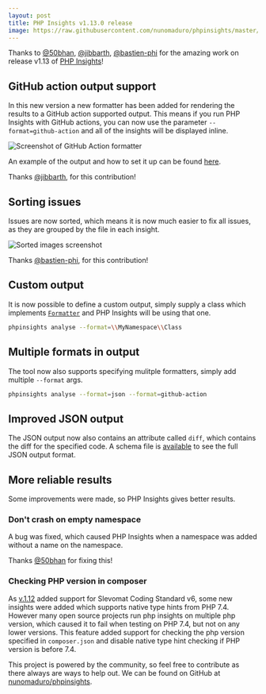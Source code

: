 ```yaml
---
layout: post
title: PHP Insights v1.13.0 release
image: https://raw.githubusercontent.com/nunomaduro/phpinsights/master/art/logo.gif
---
```


Thanks to [@50bhan](https://twitter.com/50bhan), [@jibbarth](https://twitter.com/jibbarth), [@bastien-phi](https://github.com/bastien-phi) for the amazing work on release v1.13 of [PHP Insights](https://phpinsights.com)!

## GitHub action output support
In this new version a new formatter has been added for rendering the results to a GitHub action supported output. This means if you run PHP Insights with GitHub actions, you can now use the parameter `--format=github-action` and all of the insights will be displayed inline. 

![Screenshot of GitHub Action formatter](https://user-images.githubusercontent.com/3168281/72681882-2b25f700-3ac8-11ea-9950-579639b55c0f.png)

An example of the output and how to set it up can be found [here](https://github.com/Jibbarth/sandbox/pull/1/files#diff-1ce0ba77b4a9581558f919b927d75c31R1).

Thanks [@jibbarth](https://twitter.com/jibbarth), for this contribution!

## Sorting issues
Issues are now sorted, which means it is now much easier to fix all issues, as they are grouped by the file in each insight.

![Sorted images screenshot](https://i.imgur.com/xPHSjoI.png)

Thanks [@bastien-phi](https://github.com/bastien-phi), for this contribution!

## Custom output
It is now possible to define a custom output, simply supply a class which implements [`Formatter`](https://github.com/nunomaduro/phpinsights/blob/master/src/Application/Console/Contracts/Formatter.php) and PHP Insights will be using that one.

```bash
phpinsights analyse --format=\\MyNamespace\\Class
```

## Multiple formats in output
The tool now also supports specifying mulitple formatters, simply add multiple `--format` args.

```bash
phpinsights analyse --format=json --format=github-action
```

## Improved JSON output
The JSON output now also contains an attribute called `diff`, which contains the diff for the specified code. A schema file is [available](https://github.com/nunomaduro/phpinsights/blob/master/schema.json) to see the full JSON output format.

## More reliable results
Some improvements were made, so PHP Insights gives better results.

### Don't crash on empty namespace
A bug was fixed, which caused PHP Insights when a namespace was added without a name on the namespace.

Thanks [@50bhan](https://twitter.com/50bhan) for fixing this!

### Checking PHP version in composer
As [v.1.12](https://nunomaduro.com/php-insights-v1-12-is-out) added support for Slevomat Coding Standard v6, some new insights  were added which supports native type hints from PHP 7.4. However many open source projects run php insights on multiple php version, which caused it to fail when testing on PHP 7.4, but not on any lower versions. This feature added support for checking the php version specified in `composer.json` and disable native type hint checking if PHP version is before 7.4.


This project is powered by the community, so feel free to contribute as there always are ways to help out.
We can be found on GitHub at [nunomaduro/phpinsights](https://github.com/nunomaduro/phpinsights).


